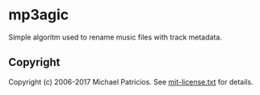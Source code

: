 # mp3agic

Simple algoritm used to rename music files with track metadata.

## Copyright

Copyright (c) 2006-2017 Michael Patricios. See [mit-license.txt](mit-license.txt) for details.
